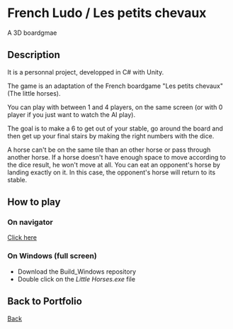 # French Ludo / Les petits chevaux

A 3D boardgmae

## Description

It is a personnal project, developped in C# with Unity.

The game is an adaptation of the French boardgame "Les petits chevaux" (The little horses).

You can play with between 1 and 4 players, on the same screen (or with 0 player if you just want to watch the AI play).

The goal is to make a 6 to get out of your stable, go around the board and then get up your final stairs by making the right numbers with the dice.

A horse can't be on the same tile than an other horse or pass through another horse.
If a horse doesn't have enough space to move according to the dice result, he won't move at all.
You can eat an opponent's horse by landing exactly on it. In this case, the opponent's horse will return to its stable.

## How to play

### On navigator
[Click here](https://wickiriama.github.io/French_ludo/)

### On Windows (full screen)

- Download the Build_Windows repository
- Double click on the *Little Horses.exe* file

## Back to Portfolio

[Back](https://wickiriama.github.io)
